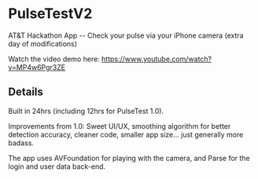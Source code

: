 # PulseTestV2
AT&amp;T Hackathon App -- Check your pulse via your iPhone camera (extra day of modifications)

Watch the video demo here:
<a href="https://www.youtube.com/watch?v=MP4w6Pgr3ZE">https://www.youtube.com/watch?v=MP4w6Pgr3ZE</a>


## Details

Built in 24hrs (including 12hrs for PulseTest 1.0).

Improvements from 1.0: Sweet UI/UX, smoothing algorithm for better detection accuracy, cleaner code, smaller app size... just generally more badass.

The app uses AVFoundation for playing with the camera, and Parse for the login and user data back-end.
